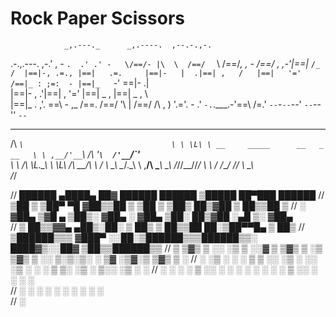 # Rock Paper Scissors


                _,.---._      _,.----.  ,--.-.,-.  
  .-.,.---.   ,-.' , -  `.  .' .' -   \/==/- |\  \ 
 /==/  `   \ /==/_,  ,  - \/==/  ,  ,-'|==|_ `/_ / 
|==|-, .=., |==|   .=.     |==|-   |  .|==| ,   /  
|==|   '='  /==|_ : ;=:  - |==|_   `-' \==|-  .|   
|==|- ,   .'|==| , '='     |==|   _  , |==| _ , \  
|==|_  . ,'. \==\ -    ,_ /\==\.       /==/  '\  | 
/==/  /\ ,  ) '.='. -   .'  `-.`.___.-'\==\ /\=\.' 
`--`-`--`--'    `--`--''                `--`       



 ____                                  
/\  _`\                                
\ \ \L\ \ __     _____      __   _ __  
 \ \ ,__/'__`\  /\ '__`\  /'__`\/\`'__\
  \ \ \/\ \L\.\_\ \ \L\ \/\  __/\ \ \/ 
   \ \_\ \__/.\_\\ \ ,__/\ \____\\ \_\ 
    \/_/\/__/\/_/ \ \ \/  \/____/ \/_/ 
                   \ \_\               
                    \/_/               



//    ██████  ▄████▄   ██▓  ██████   ██████  ▒█████   ██▀███    ██████ 
//  ▒██    ▒ ▒██▀ ▀█  ▓██▒▒██    ▒ ▒██    ▒ ▒██▒  ██▒▓██ ▒ ██▒▒██    ▒ 
//  ░ ▓██▄   ▒▓█    ▄ ▒██▒░ ▓██▄   ░ ▓██▄   ▒██░  ██▒▓██ ░▄█ ▒░ ▓██▄   
//    ▒   ██▒▒▓▓▄ ▄██▒░██░  ▒   ██▒  ▒   ██▒▒██   ██░▒██▀▀█▄    ▒   ██▒
//  ▒██████▒▒▒ ▓███▀ ░░██░▒██████▒▒▒██████▒▒░ ████▓▒░░██▓ ▒██▒▒██████▒▒
//  ▒ ▒▓▒ ▒ ░░ ░▒ ▒  ░░▓  ▒ ▒▓▒ ▒ ░▒ ▒▓▒ ▒ ░░ ▒░▒░▒░ ░ ▒▓ ░▒▓░▒ ▒▓▒ ▒ ░
//  ░ ░▒  ░ ░  ░  ▒    ▒ ░░ ░▒  ░ ░░ ░▒  ░ ░  ░ ▒ ▒░   ░▒ ░ ▒░░ ░▒  ░ ░
//  ░  ░  ░  ░         ▒ ░░  ░  ░  ░  ░  ░  ░ ░ ░ ▒    ░░   ░ ░  ░  ░  
//        ░  ░ ░       ░        ░        ░      ░ ░     ░           ░  
//           ░                                                         
